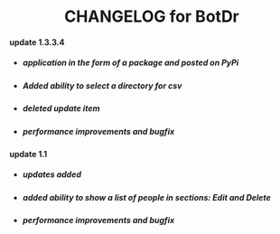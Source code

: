 # <center> CHANGELOG for BotDr </center>

#### update 1.3.3.4
* ##### application in the form of a package and posted on PyPi
* ##### Added ability to select a directory for csv
* ##### deleted update item
* ##### performance improvements and bugfix

#### update 1.1
* ##### updates added
* ##### added ability to show a list of people in sections: Edit and Delete
* ##### performance improvements and bugfix
